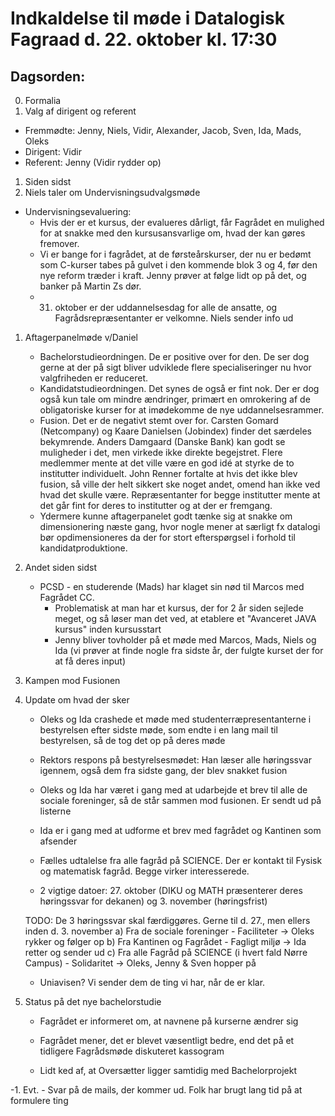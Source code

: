 # Indkaldelse til møde i Datalogisk Fagraad d. 22. oktober kl. 17:30

## Dagsorden:

0. Formalia
  0. Valg af dirigent og referent
  - Fremmødte: Jenny, Niels, Vidir, Alexander, Jacob, Sven, Ida, Mads, Oleks
  - Dirigent: Vidir
  - Referent: Jenny (Vidir rydder op)
1. Siden sidst
  0. Niels taler om Undervisningsudvalgsmøde
  - Undervisningsevaluering:
    - Hvis der er et kursus, der evalueres dårligt, får Fagrådet en mulighed for at snakke med den kursusansvarlige om, hvad der kan gøres fremover.
    - Vi er bange for i fagrådet, at de førsteårskurser, der nu er bedømt som C-kurser tabes på gulvet i den kommende blok 3 og 4, før den nye reform træder i kraft. Jenny prøver at følge lidt op på det, og banker på Martin Zs dør. 
    - 31. oktober er der uddannelsesdag for alle de ansatte, og Fagrådsrepræsentanter er velkomne. Niels sender info ud
  
  1. Aftagerpanelmøde v/Daniel
      - Bachelorstudieordningen. De er positive over for den. De ser dog
gerne at der på sigt bliver udviklede flere specialiseringer nu hvor
valgfriheden er reduceret.
      - Kandidatstudieordningen. Det synes de også er fint nok. Der er dog
også kun tale om mindre ændringer, primært en omrokering af de
obligatoriske kurser for at imødekomme de nye uddannelsesrammer.
      - Fusion. Det er de negativt stemt over for. Carsten Gomard
(Netcompany) og Kaare Danielsen (Jobindex) finder det særdeles
bekymrende. Anders Damgaard (Danske Bank) kan godt se muligheder i
det, men virkede ikke direkte begejstret. Flere medlemmer mente at det
ville være en god idé at styrke de to institutter individuelt. John
Renner fortalte at hvis det ikke blev fusion, så ville der helt
sikkert ske noget andet, omend han ikke ved hvad det skulle være.
Repræsentanter for begge institutter mente at det går fint for deres
to institutter og at der er fremgang.
      - Ydermere kunne aftagerpanelet godt tænke sig at snakke om
dimensionering næste gang, hvor nogle mener at særligt fx datalogi bør
opdimensioneres da der for stort efterspørgsel i forhold til
kandidatproduktione.

  2. Andet siden sidst
     - PCSD - en studerende (Mads) har klaget sin nød til Marcos med Fagrådet CC. 
        - Problematisk at man har et kursus, der for 2 år siden sejlede meget, og så løser man det ved, at etablere et "Avanceret JAVA kursus" inden kursusstart
        - Jenny bliver tovholder på et møde med Marcos, Mads, Niels og Ida (vi prøver at finde nogle fra sidste år, der fulgte kurset der for at få deres input)
        
2. Kampen mod Fusionen
  0. Update om hvad der sker
      - Oleks og Ida crashede et møde med studenterræpresentanterne i bestyrelsen efter sidste møde, som endte i en lang mail til bestyrelsen, så de tog det op på deres møde
      - Rektors respons på bestyrelsesmødet: Han læser alle høringssvar igennem, også dem fra sidste gang, der blev snakket fusion
      - Oleks og Ida har været i gang med at udarbejde et brev til alle de sociale foreninger, så de står sammen mod fusionen. Er sendt ud på listerne
      - Ida er i gang med at udforme et brev med fagrådet og Kantinen som afsender
      - Fælles udtalelse fra alle fagråd på SCIENCE. Der er kontakt til Fysisk og matematisk fagråd. Begge virker interesserede. 
      
      - 2 vigtige datoer: 27. oktober (DIKU og MATH præsenterer deres høringssvar for dekanen) og 3. november (høringsfrist)
      
      TODO: De 3 høringssvar skal færdiggøres. Gerne til d. 27., men ellers inden d. 3. november
            a) Fra de sociale foreninger - Faciliteter -> Oleks rykker og følger op
            b) Fra Kantinen og Fagrådet - Fagligt miljø -> Ida retter og sender ud
            c) Fra alle Fagråd på SCIENCE (i hvert fald Nørre Campus) - Solidaritet -> Oleks, Jenny & Sven hopper på

      - Uniavisen? Vi sender dem de ting vi har, når de er klar. 

3. Status på det nye bachelorstudie
    - Fagrådet er informeret om, at navnene på kurserne ændrer sig
    
    - Fagrådet mener, det er blevet væsentligt bedre, end det på et tidligere Fagrådsmøde diskuteret kassogram
     
    - Lidt ked af, at Oversætter ligger samtidig med Bachelorprojekt

-1. Evt.
    - Svar på de mails, der kommer ud. Folk har brugt lang tid på at formulere ting
